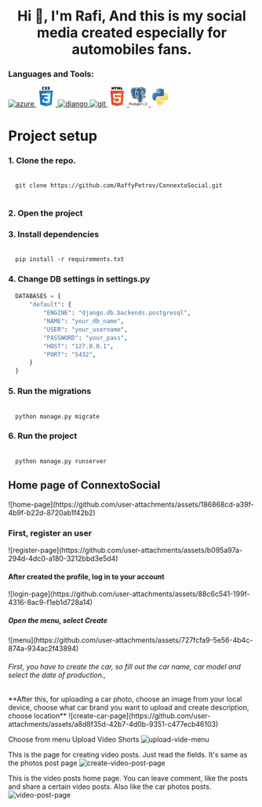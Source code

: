 <h1 align="center">Hi 👋, I'm Rafi, And this is my social media created especially for automobiles fans.</h1>

<h3 align="left">Languages and Tools:</h3>
<p align="left"> <a href="https://azure.microsoft.com/en-in/" target="_blank" rel="noreferrer"> <img src="https://www.vectorlogo.zone/logos/microsoft_azure/microsoft_azure-icon.svg" alt="azure" width="40" height="40"/> </a> <a href="https://www.w3schools.com/css/" target="_blank" rel="noreferrer"> <img src="https://raw.githubusercontent.com/devicons/devicon/master/icons/css3/css3-original-wordmark.svg" alt="css3" width="40" height="40"/> </a> <a href="https://www.djangoproject.com/" target="_blank" rel="noreferrer"> <img src="https://cdn.worldvectorlogo.com/logos/django.svg" alt="django" width="40" height="40"/> </a> <a href="https://git-scm.com/" target="_blank" rel="noreferrer"> <img src="https://www.vectorlogo.zone/logos/git-scm/git-scm-icon.svg" alt="git" width="40" height="40"/> </a> <a href="https://www.w3.org/html/" target="_blank" rel="noreferrer"> <img src="https://raw.githubusercontent.com/devicons/devicon/master/icons/html5/html5-original-wordmark.svg" alt="html5" width="40" height="40"/> </a> <a href="https://www.postgresql.org" target="_blank" rel="noreferrer"> <img src="https://raw.githubusercontent.com/devicons/devicon/master/icons/postgresql/postgresql-original-wordmark.svg" alt="postgresql" width="40" height="40"/> </a> <a href="https://www.python.org" target="_blank" rel="noreferrer"> <img src="https://raw.githubusercontent.com/devicons/devicon/master/icons/python/python-original.svg" alt="python" width="40" height="40"/> </a> </p>

# Project setup

### 1. Clone the repo.

   
  ```terminal

    git clone https://github.com/RaffyPetrov/ConnextoSocial.git


  ```

### 2. Open the project


### 3. Install dependencies
 
   ```terminal
   
     pip install -r requirements.txt
  
   ```

### 4. Change DB settings in settings.py

  ```py
    DATABASES = {
        "default": {
            "ENGINE": "django.db.backends.postgresql",
            "NAME": "your_db_name",
            "USER": "your_username",
            "PASSWORD": "your_pass",
            "HOST": "127.0.0.1",
            "PORT": "5432",
        }
    }
  ```

### 5. Run the migrations

  ```terminal

    python manage.py migrate

  ```

### 6. Run the project

  ```terminal

    python manage.py runserver

  ```



<h2 align="left">Home page of ConnextoSocial</h2>
![home-page](https://github.com/user-attachments/assets/186868cd-a39f-4b9f-b22d-8720ab1f42b2)


<h3 align="left">First, register an user</h3>
![register-page](https://github.com/user-attachments/assets/b095a97a-294d-4dc0-a180-3212bbd3e5d4)



<h4 align="left">After created the profile, log in to your account</h4>
![login-page](https://github.com/user-attachments/assets/88c6c541-199f-4316-8ac9-f1eb1d728a14)



<h5 align="left">Open the menu, select Create</h5>
![menu](https://github.com/user-attachments/assets/727fcfa9-5e56-4b4c-874a-934ac2f43894)



<h6 align="left">First, you have to create the car, so fill out the car name, car model and select the date of production.,</h6>
**After this, for uploading a car photo, choose an image from your local device, choose what car brand you want to upload and create description, choose location**
![create-car-page](https://github.com/user-attachments/assets/a8d8f35d-42b7-4d0b-9351-c477ecb46103)



<h7 align="left">Choose from menu Upload Video Shorts</h7>
![upload-vide-menu](https://github.com/user-attachments/assets/11703041-f4de-4537-87a1-462bea0c09de)



<h8 align="left">This is the page for creating video posts. Just read the fields. It's same as the photos post page</h8>
![create-video-post-page](https://github.com/user-attachments/assets/24f3b208-64e0-4e97-a1cd-5bfc8e14b059)



<h9 align="left">This is the video posts home page. You can leave comment, like the posts and share a certain video posts. Also like the car photos posts.</h9>
![video-post-page](https://github.com/user-attachments/assets/ec3fba38-5007-49e0-b4ab-51032aef6fdd)



